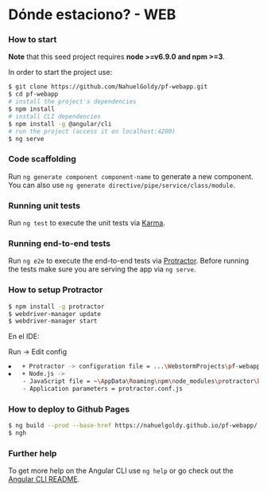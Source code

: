 # Dónde estaciono? - WEB

### How to start
**Note** that this seed project requires  **node >=v6.9.0 and npm >=3**.

In order to start the project use:
```bash
$ git clone https://github.com/NahuelGoldy/pf-webapp.git
$ cd pf-webapp
# install the project's dependencies
$ npm install
# install CLI dependencies
$ npm install -g @angular/cli
# run the project (access it on localhost:4200)
$ ng serve
```

### Code scaffolding

Run `ng generate component component-name` to generate a new component. You can also use `ng generate directive/pipe/service/class/module`.

### Running unit tests

Run `ng test` to execute the unit tests via [Karma](https://karma-runner.github.io).

### Running end-to-end tests

Run `ng e2e` to execute the end-to-end tests via [Protractor](http://www.protractortest.org/).
Before running the tests make sure you are serving the app via `ng serve`.

### How to setup Protractor

```bash
$ npm install -g protractor
$ webdriver-manager update
$ webdriver-manager start
```

En el IDE:

Run -> Edit config
```bash
⦁	+ Protractor -> configuration file = ...\WebstormProjects\pf-webapp\protractor.conf.js
⦁	+ Node.js -> 
    - JavaScript file = ~\AppData\Roaming\npm\node_modules\protractor\built\cli.js
    - Application parameters = protractor.conf.js
```

### How to deploy to Github Pages

```bash
$ ng build --prod --base-href https://nahuelgoldy.github.io/pf-webapp/ --aot=false
$ ngh
```

### Further help

To get more help on the Angular CLI use `ng help` or go check out the [Angular CLI README](https://github.com/angular/angular-cli/blob/master/README.md).
